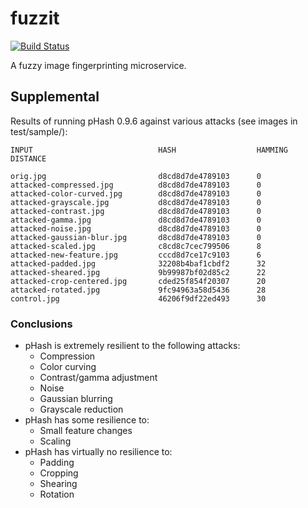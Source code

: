 # fuzzit

[![Build Status][travis-image]][travis-url]

A fuzzy image fingerprinting microservice.

[travis-image]: https://travis-ci.org/skedastik/fuzzit.svg?branch=master
[travis-url]: https://travis-ci.org/skedastik/fuzzit

## Supplemental

Results of running pHash 0.9.6 against various attacks (see images in test/sample/):

```
INPUT                            HASH                  HAMMING DISTANCE

orig.jpg                         d8cd8d7de4789103      0
attacked-compressed.jpg          d8cd8d7de4789103      0
attacked-color-curved.jpg        d8cd8d7de4789103      0
attacked-grayscale.jpg           d8cd8d7de4789103      0
attacked-contrast.jpg            d8cd8d7de4789103      0
attacked-gamma.jpg               d8cd8d7de4789103      0
attacked-noise.jpg               d8cd8d7de4789103      0
attacked-gaussian-blur.jpg       d8cd8d7de4789103      0
attacked-scaled.jpg              c8cd8c7cec799506      8
attacked-new-feature.jpg         cccd8d7ce17c9103      6
attacked-padded.jpg              32208b4baf1cbdf2      32
attacked-sheared.jpg             9b99987bf02d85c2      22
attacked-crop-centered.jpg       cded25f854f20307      20
attacked-rotated.jpg             9fc94963a58d5436      28
control.jpg                      46206f9df22ed493      30
```

### Conclusions

* pHash is extremely resilient to the following attacks:
    - Compression
    - Color curving
    - Contrast/gamma adjustment
    - Noise
    - Gaussian blurring
    - Grayscale reduction
* pHash has some resilience to:
    - Small feature changes
    - Scaling
* pHash has virtually no resilience to:
    - Padding
    - Cropping
    - Shearing
    - Rotation
